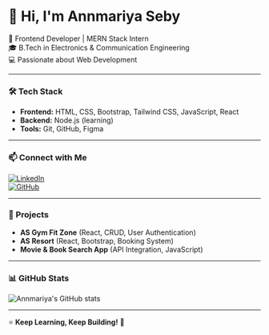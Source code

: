 # 👋 Hi, I'm Annmariya Seby  

🚀 Frontend Developer | MERN Stack Intern  
🎓 B.Tech in Electronics & Communication Engineering  
💻 Passionate about Web Development  

---

### 🛠 Tech Stack  
- **Frontend:** HTML, CSS, Bootstrap, Tailwind CSS, JavaScript, React  
- **Backend:** Node.js (learning)  
- **Tools:** Git, GitHub, Figma  

---

### 📫 Connect with Me  
[![LinkedIn](https://img.shields.io/badge/LinkedIn-blue?style=for-the-badge&logo=linkedin)](https://www.linkedin.com/in/anmariyaseby)  
[![GitHub](https://img.shields.io/badge/GitHub-black?style=for-the-badge&logo=github)](https://github.com/anmariyaseby)  

---

### 🌟 Projects  
- **AS Gym Fit Zone** (React, CRUD, User Authentication)  
- **AS Resort** (React, Bootstrap, Booking System)  
- **Movie & Book Search App** (API Integration, JavaScript)  

---

### 📊 GitHub Stats  
![Annmariya's GitHub stats](https://github-readme-stats.vercel.app/api?username=your-github-username&show_icons=true&theme=radical)  

---

⭐ **Keep Learning, Keep Building!** 🚀  

